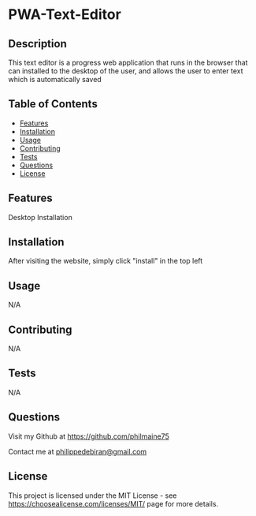 # PWA-Text-Editor
  
 
  
## Description
  
This text editor is a progress web application that runs in the browser that can installed to the desktop of the user, and allows the user to enter text which is automatically saved
  
## Table of Contents
  - [Features](#features)
  - [Installation](#installation)
  - [Usage](#usage)
  - [Contributing](#contributing)
  - [Tests](#tests)
  - [Questions](#questions)
  - [License](#license)
  
## Features
  
Desktop Installation
  
## Installation
  
After visiting the website, simply click "install" in the top left
  
## Usage
  
N/A
  
## Contributing
  
N/A
  
## Tests
  
N/A
  
## Questions
  
Visit my Github at https://github.com/philmaine75
  
Contact me at philippedebiran@gmail.com
  

        
## License
        
This project is licensed under the MIT License - see https://choosealicense.com/licenses/MIT/ page for more details.